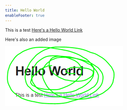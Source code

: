 ```yaml
---
title: Hello World
enableFooter: true
---
```


This is a test [Here's a Hello World Link](Here's%20a%20Hello%20World%20Link.md)

Here's also an added image

![Example Image](Files/Hello.png)
